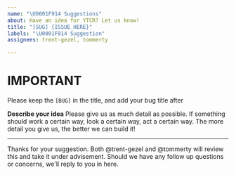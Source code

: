 ```yaml
---
name: "\U0001F914 Suggestions"
about: Have an idea for YTCR? Let us know!
title: "[SUG] {ISSUE_HERE}"
labels: "\U0001F914 Suggestion"
assignees: trent-gezel, tommerty

---
```


# IMPORTANT
Please keep the `[BUG]` in the title, and add your bug title after

**Describe your idea**
Please give us as much detail as possible. If something should work a certain way, look a certain way, act a certain way. The more detail you give us, the better we can build it!


---
Thanks for your suggestion. Both @trent-gezel and @tommerty will review this and take it under advisement. Should we have any follow up questions or concerns, we'll reply to you in here.
